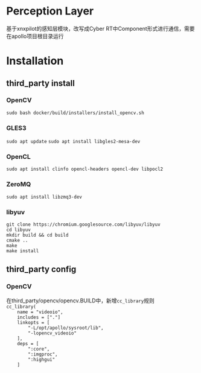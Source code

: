 # Perception Layer  
基于xnxpilot的感知层模块，改写成Cyber RT中Component形式进行通信，需要在apollo项目根目录运行  
# Installation
## third_party install  
### OpenCV  
`sudo bash docker/build/installers/install_opencv.sh`  
### GLES3  
`sudo apt update`
`sudo apt install libgles2-mesa-dev`  
### OpenCL  
`sudo apt install clinfo opencl-headers opencl-dev libpocl2`  
### ZeroMQ  
`sudo apt install libzmq3-dev`  
### libyuv  
`git clone https://chromium.googlesource.com/libyuv/libyuv`  
`cd libyuv`  
`mkdir build && cd build`  
`cmake ..`  
`make`  
`make install`  
## third_party config  
### OpenCV  
在third_party/opencv/opencv.BUILD中，新增`cc_library`规则  
`cc_library(`  
`    name = "videoio",`  
`    includes = ["."]`  
`    linkopts = [`  
`        "-L/opt/apollo/sysroot/lib",`  
`        "-lopencv_videoio"`  
`    ],`  
`    deps = [`  
`        ":core",`  
`        ":imgproc",`  
`        ":highgui"`  
`    ]`  



